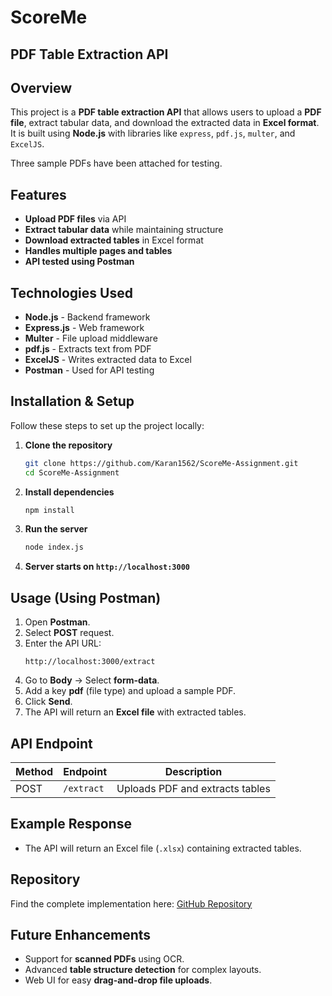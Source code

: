 # ScoreMe

## PDF Table Extraction API

## Overview
This project is a **PDF table extraction API** that allows users to upload a **PDF file**, extract tabular data, and download the extracted data in **Excel format**. It is built using **Node.js** with libraries like `express`, `pdf.js`, `multer`, and `ExcelJS`.

Three sample PDFs have been attached for testing.

## Features
- **Upload PDF files** via API
- **Extract tabular data** while maintaining structure
- **Download extracted tables** in Excel format
- **Handles multiple pages and tables**
- **API tested using Postman**

## Technologies Used
- **Node.js** - Backend framework
- **Express.js** - Web framework
- **Multer** - File upload middleware
- **pdf.js** - Extracts text from PDF
- **ExcelJS** - Writes extracted data to Excel
- **Postman** - Used for API testing

## Installation & Setup
Follow these steps to set up the project locally:

1. **Clone the repository**
   ```sh
   git clone https://github.com/Karan1562/ScoreMe-Assignment.git
   cd ScoreMe-Assignment
   ```

2. **Install dependencies**
   ```sh
   npm install
   ```

3. **Run the server**
   ```sh
   node index.js
   ```

4. **Server starts on `http://localhost:3000`**

## Usage (Using Postman)
1. Open **Postman**.
2. Select **POST** request.
3. Enter the API URL:
   ```
   http://localhost:3000/extract
   ```
4. Go to **Body** → Select **form-data**.
5. Add a key **pdf** (file type) and upload a sample PDF.
6. Click **Send**.
7. The API will return an **Excel file** with extracted tables.

## API Endpoint
| Method | Endpoint        | Description                          |
|--------|---------------|----------------------------------|
| POST   | `/extract`    | Uploads PDF and extracts tables |

## Example Response
- The API will return an Excel file (`.xlsx`) containing extracted tables.

## Repository
Find the complete implementation here: [GitHub Repository](https://github.com/Karan1562/ScoreMe-Assignment)

## Future Enhancements
- Support for **scanned PDFs** using OCR.
- Advanced **table structure detection** for complex layouts.
- Web UI for easy **drag-and-drop file uploads**.
